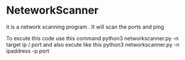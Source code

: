# NeteworkScanner
it is a network scanning program . It will scan the ports and ping

To excute this code use this command  python3 networkscanner.py -n target ip / port
and also excute like this python3 networkscanner.py -n ipaddress -p port


